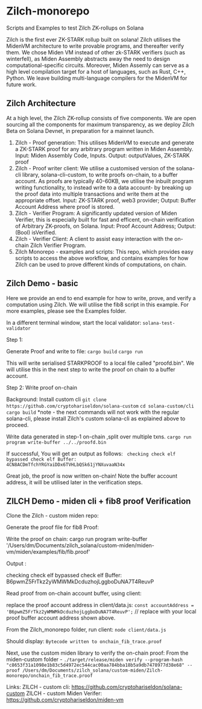 # Zilch-monorepo
Scripts and Examples to test Zilch ZK-rollups on Solana

Zilch is the first ever ZK-STARK rollup built on solana! Zilch utilises the MidenVM architecture to write provable programs, and thereafter verify them.
We chose Miden VM instead of other zk-STARK verifiers (such as winterfell), as Miden Assembly abstracts away the need to design computational-specific circuits. Moreover, Miden Assemly can serve as a high level compilation target for a host of languages, such as Rust, C++, Python. We leave building multi-language compilers for the MidenVM for future work.

## Zilch Architecture
At a high level, the Zilch ZK-rollup consists of five components. We are open sourcing all the components for maximum transparency, as we deploy Zilch Beta on Solana Devnet, in preparation for a mainnet launch.

1. Zilch - Proof generation: This utilises MidenVM to execute and generate a ZK-STARK proof for any arbitrary program written in Miden Assembly. Input: Miden Assembly Code, Inputs. Output: outputValues, ZK-STARK proof
2. Zilch - Proof writer client: We utilise a customised version of the solana-cli library, solana-cli-custom, to write proofs on-chain, to a buffer account. As proofs are typically 40-60KB, we utilise the inbuilt program writing functionality, to instead write to a data account- by breaking up the proof data into multiple transactions and write them at the appropriate offset.
Input: ZK-STARK proof, web3 provider; Output: Buffer Account Address where proof is stored.
3. Zilch - Verifier Program: A significantly updated version of Miden Verifier, this is especially built for fast and efficent, on-chain verification of Arbitrary ZK-proofs, on Solana. Input: Proof Account Address; Output: (Bool) isVerified.
4. Zilch - Verifier Client: A client to assist easy interaction with the on-chain Zilch Verifier Program.
5. Zilch Monorepo - examples and scripts: This repo, which provides easy scripts to access the above workflow, and contains examples for how Zilch can be used to prove different kinds of computations, on chain.

## Zilch Demo - basic

Here we provide an end to end example for how to write, prove, and verify a computation using Zilch. We will utilise the fib8 script in this example. For more examples, please see the Examples folder.
<Coming Soon>

In a different terminal window, start the local validator:
`solana-test-validator`

Step 1:

Generate Proof and write to file:
`cargo build`
`cargo run`

This will write serialised STARKPROOF to a local file called "proofd.bin". We will utilise this in the next step to write the proof on chain to a buffer account.

Step 2:
Write proof on-chain

Background:
Install custom cli
`git clone https://github.com/cryptohariseldon/solana-custom`
`cd solana-custom/cli`
`cargo build`
*note - the next commands will not work with the regular solana-cli, please install Zilch's custom solana-cli as explained above to proceed.

Write data generated in step-1 on-chain ,split over multiple txns.
`cargo run program write-buffer ../../proofd.bin`

If successful, You will get an output as follows:
`
checking check elf
bypassed check elf
Buffer: 4CN8ACDmTfchYRGYaiDDx6TVHLbQSk61jYNXuvaaN34x`

Great job, the proof is now written on-chain! Note the buffer account address, it will be utilised later in the verification steps.

## ZILCH Demo - miden cli + fib8 proof Verification

Clone the Zilch - custom miden repo:

Generate the proof file for fib8 Proof:

Write the proof on chain:
cargo run program write-buffer '/Users/dm/Documents/zilch_solana/custom-miden/miden-vm/miden/examples/fib/fib.proof'

Output :

checking check elf
bypassed check elf
Buffer: B6pwmZ5FrTkz2yWMWMkDcduzhojLggboDuNA7T4ReuvP

Read proof from on-chain account buffer, using client:

replace the proof account address in client/data.js:
`const accountAddress = 'B6pwmZ5FrTkz2yWMWMkDcduzhojLggboDuNA7T4ReuvP';` // replace with your local proof buffer account address shown above.

From the Zilch_monorepo folder, run client:
`node client/data.js`

Should display:
`Bytecode written to onchain_fib_trace.proof`

Next, use the custom miden library to verify the on-chain proof:
From the miden-custom folder -
`./target/release/miden verify --program-hash "c8653f31a1098e1b83c5d4972ec544cac00aa784bba18b5a9db7478977d38e68" --proof /Users/dm/Documents/zilch_solana/custom-miden/Zilch-monorepo/onchain_fib_trace.proof`





Links:
ZILCH - custom cli: https://github.com/cryptohariseldon/solana-custom
ZILCH - custom Miden Verifer: https://github.com/cryptohariseldon/miden-vm

